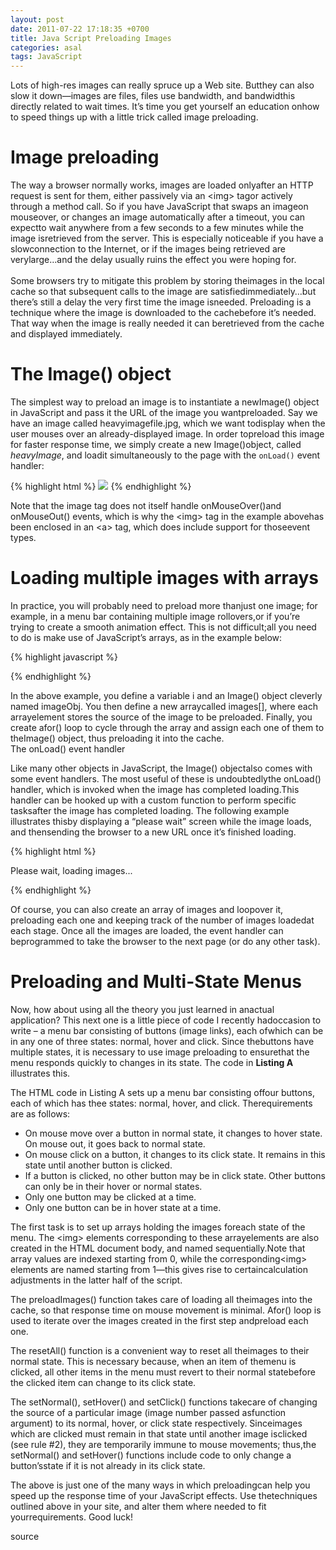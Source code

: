 ```yaml
---
layout: post
date: 2011-07-22 17:18:35 +0700
title: Java Script Preloading Images
categories: asal
tags: JavaScript
---
```

<p>Lots of high-res images can really spruce up a Web site. Butthey can also slow it down—images are files, files use bandwidth, and bandwidthis directly related to wait times. It’s time you get yourself an education onhow to speed things up with a little trick called image preloading.</p>
<h1>Image preloading</h1>
<p>The way a browser normally works, images are loaded onlyafter an HTTP request is sent for them, either passively via an &lt;img&gt; tagor actively through a method call. So if you have JavaScript that swaps an imageon mouseover, or changes an image automatically after a timeout, you can expectto wait anywhere from a few seconds to a few minutes while the image isretrieved from the server. This is especially noticeable if you have a slowconnection to the Internet, or if the images being retrieved are verylarge…and the delay usually ruins the effect you were hoping for.<br>
<span id="more-444"></span><br>
Some browsers try to mitigate this problem by storing theimages in the local cache so that subsequent calls to the image are satisfiedimmediately…but there’s still a delay the very first time the image isneeded. Preloading is a technique where the image is downloaded to the cachebefore it’s needed. That way when the image is really needed it can beretrieved from the cache and displayed immediately.</p>
<h1>The Image() object</h1>
<p>The simplest way to preload an image is to instantiate a newImage() object in JavaScript and pass it the URL of the image you wantpreloaded. Say we have an image called heavyimagefile.jpg, which we want todisplay when the user mouses over an already-displayed image. In order topreload this image for faster response time, we simply create a new Image()object, called <em>heavyImage</em>, and loadit simultaneously to the page with the <code>onLoad()</code> event handler:</p>
{% highlight html %}
<html>
<head>
<script language = "JavaScript">
function preloader()
{
heavyImage = new Image();
heavyImage.src = "heavyimagefile.jpg";
}
</script>
</head>
<body onLoad="javascript:preloader()">
<a href="#" onMouseOver="javascript:document.img01.src='heavyimagefile.jpg'">
<img name="img01" src="justanotherfile.jpg"></a>
</body>
</html>
{% endhighlight %}
<p>Note that the image tag does not itself handle onMouseOver()and onMouseOut() events, which is why the &lt;img&gt; tag in the example abovehas been enclosed in an &lt;a&gt; tag, which does include support for thoseevent types.</p>
<h1>Loading multiple images with arrays</h1>
<p>In practice, you will probably need to preload more thanjust one image; for example, in a menu bar containing multiple image rollovers,or if you’re trying to create a smooth animation effect. This is not difficult;all you need to do is make use of JavaScript’s arrays, as in the example below:</p>

{% highlight javascript %}

<script language="JavaScript">

function preloader()
{

     // counter
     var i = 0;

     // create object
     imageObj = new Image();

     // set image list
     images = new Array();
     images[0]="image1.jpg"
     images[1]="image2.jpg"
     images[2]="image3.jpg"
     images[3]="image4.jpg"

     // start preloading
     for(i=0; i<=3; i++)
     {
          imageObj.src=images[i];
     }

}

</script>
{% endhighlight %}

<p>In the above example, you define a variable i and an Image() object cleverly named imageObj. You then define a new arraycalled images[], where each arrayelement stores the source of the image to be preloaded. Finally, you create afor() loop to cycle through the array and assign each one of them to theImage() object, thus preloading it into the cache.<br>
The onLoad() event handler</p>
<p>Like many other objects in JavaScript, the Image() objectalso comes with some event handlers. The most useful of these is undoubtedlythe onLoad() handler, which is invoked when the image has completed loading.This handler can be hooked up with a custom function to perform specific tasksafter the image has completed loading. The following example illustrates thisby displaying a “please wait” screen while the image loads, and thensending the browser to a new URL once it’s finished loading.</p>

{% highlight html %}
<html>
<head>
<script language="JavaScript">

// create an image object
objImage = new Image();

// set what happens once the image has loaded objImage.onLoad=imagesLoaded();

// preload the image file
objImage.src='images/image1n.gif';

// function invoked on image load
function imagesLoaded()
{   
     document.location.href='index2.html';
}

</script>
</head>

<body>

Please wait, loading images...

</body>
</html>
{% endhighlight %}

<p>Of course, you can also create an array of images and loopover it, preloading each one and keeping track of the number of images loadedat each stage. Once all the images are loaded, the event handler can beprogrammed to take the browser to the next page (or do any other task).</p>
<h1>Preloading and Multi-State Menus</h1>
<p>Now, how about using all the theory you just learned in anactual application? This next one is a little piece of code I recently hadoccasion to write – a menu bar consisting of buttons (image links), each ofwhich can be in any one of three states: normal, hover and click. Since thebuttons have multiple states, it is necessary to use image preloading to ensurethat the menu responds quickly to changes in its state. The code in <strong>Listing A</strong> illustrates this.</p>
<p>The HTML code in Listing A sets up a menu bar consisting offour buttons, each of which has thee states: normal, hover, and click. Therequirements are as follows:</p>
<ul type="disc">
<li>On mouse move over a button in normal state, it changes to hover state. On mouse out, it goes back to normal state.</li>
<li>On mouse click on a button, it changes to its click state. It remains in this state until another button is clicked.</li>
<li>If a button is clicked, no other button may be in click state. Other buttons can only be in their hover or normal states.</li>
<li>Only one button may be clicked at a time.</li>
<li>Only one button can be in hover state at a time.</li>
</ul>
<p>The first task is to set up arrays holding the images foreach state of the menu. The &lt;img&gt; elements corresponding to these arrayelements are also created in the HTML document body, and named sequentially.Note that array values are indexed starting from 0, while the corresponding&lt;img&gt; elements are named starting from 1—this gives rise to certaincalculation adjustments in the latter half of the script.</p>
<p>The preloadImages() function takes care of loading all theimages into the cache, so that response time on mouse movement is minimal. Afor() loop is used to iterate over the images created in the first step andpreload each one.</p>
<p>The resetAll() function is a convenient way to reset all theimages to their normal state. This is necessary because, when an item of themenu is clicked, all other items in the menu must revert to their normal statebefore the clicked item can change to its click state.</p>
<p>The setNormal(), setHover() and setClick() functions takecare of changing the source of a particular image (image number passed asfunction argument) to its normal, hover, or click state respectively. Sinceimages which are clicked must remain in that state until another image isclicked (see rule #2), they are temporarily immune to mouse movements; thus,the setNormal() and setHover() functions include code to only change a button’sstate if it is not already in its click state.</p>
<p>The above is just one of the many ways in which preloadingcan help you speed up the response time of your JavaScript effects. Use thetechniques outlined above in your site, and alter them where needed to fit yourrequirements. Good luck!</p>
<p><a>source</a></p>
